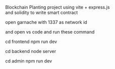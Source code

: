 

Blockchain Planting project using vite + express.js  
and solidity to write smart contract  

open garnache with 1337 as network id 

and open vs code and run these command

cd frontend
npm run dev


cd backend
node server


cd admin
npm run dev
